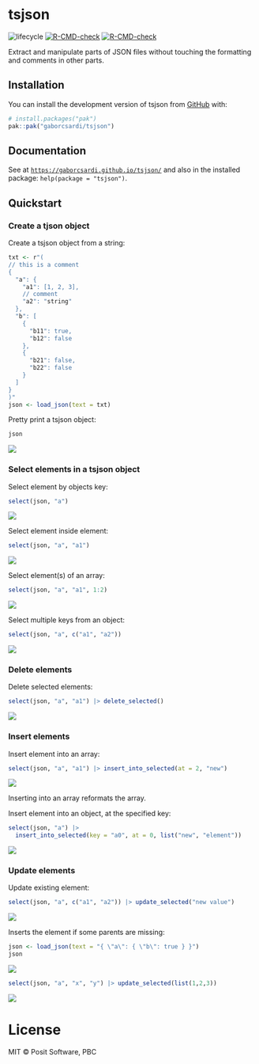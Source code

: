 
<!-- README.md is generated from README.Rmd. Please edit that file -->

# tsjson

<!-- badges: start -->

![lifecycle](https://lifecycle.r-lib.org/articles/figures/lifecycle-experimental.svg)
[![R-CMD-check](https://github.com/gaborcsardi/tsjson/actions/workflows/R-CMD-check.yaml/badge.svg)](https://github.com/gaborcsardi/tsjson/actions/workflows/R-CMD-check.yaml)
[![R-CMD-check](https://github.com/gaborcsardi/tsjson/actions/workflows/R-CMD-check.yaml/badge.svg)](https://github.com/gaborcsardi/tsjson/actions/workflows/R-CMD-check.yaml)
<!-- badges: end -->

Extract and manipulate parts of JSON files without touching the
formatting and comments in other parts.

## Installation

You can install the development version of tsjson from
[GitHub](https://github.com/) with:

``` r
# install.packages("pak")
pak::pak("gaborcsardi/tsjson")
```

## Documentation

See at
[`https://gaborcsardi.github.io/tsjson/`](https://gaborcsardi.github.io/tsjson/reference/index.html/)
and also in the installed package: `help(package = "tsjson")`.

## Quickstart

### Create a tjson object

Create a tsjson object from a string:

``` r
txt <- r"(
// this is a comment
{
  "a": {
    "a1": [1, 2, 3],
    // comment
    "a2": "string"
  },
  "b": [
    {
      "b11": true,
      "b12": false
    },
    {
      "b21": false,
      "b22": false
    }
  ]
}
)"
json <- load_json(text = txt)
```

Pretty print a tsjson object:

``` r
json
```

<picture>
<source media="(prefers-color-scheme: dark)" srcset="/Users/gaborcsardi/works/tsjson/man/figures/print-json-dark.svg">
<img src="/Users/gaborcsardi/works/tsjson/man/figures/print-json.svg" />
</picture>

### Select elements in a tsjson object

Select element by objects key:

``` r
select(json, "a")
```

<picture>
<source media="(prefers-color-scheme: dark)" srcset="/Users/gaborcsardi/works/tsjson/man/figures/select-key-dark.svg">
<img src="/Users/gaborcsardi/works/tsjson/man/figures/select-key.svg" />
</picture>

Select element inside element:

``` r
select(json, "a", "a1")
```

<picture>
<source media="(prefers-color-scheme: dark)" srcset="/Users/gaborcsardi/works/tsjson/man/figures/select-select-dark.svg">
<img src="/Users/gaborcsardi/works/tsjson/man/figures/select-select.svg" />
</picture>

Select element(s) of an array:

``` r
select(json, "a", "a1", 1:2)
```

<picture>
<source media="(prefers-color-scheme: dark)" srcset="/Users/gaborcsardi/works/tsjson/man/figures/select-array-dark.svg">
<img src="/Users/gaborcsardi/works/tsjson/man/figures/select-array.svg" />
</picture>

Select multiple keys from an object:

``` r
select(json, "a", c("a1", "a2"))
```

<picture>
<source media="(prefers-color-scheme: dark)" srcset="/Users/gaborcsardi/works/tsjson/man/figures/select-multiple-dark.svg">
<img src="/Users/gaborcsardi/works/tsjson/man/figures/select-multiple.svg" />
</picture>

### Delete elements

Delete selected elements:

``` r
select(json, "a", "a1") |> delete_selected()
```

<picture>
<source media="(prefers-color-scheme: dark)" srcset="/Users/gaborcsardi/works/tsjson/man/figures/delete-dark.svg">
<img src="/Users/gaborcsardi/works/tsjson/man/figures/delete.svg" />
</picture>

### Insert elements

Insert element into an array:

``` r
select(json, "a", "a1") |> insert_into_selected(at = 2, "new")
```

<picture>
<source media="(prefers-color-scheme: dark)" srcset="/Users/gaborcsardi/works/tsjson/man/figures/insert-array-dark.svg">
<img src="/Users/gaborcsardi/works/tsjson/man/figures/insert-array.svg" />
</picture>

Inserting into an array reformats the array.

Insert element into an object, at the specified key:

``` r
select(json, "a") |>
  insert_into_selected(key = "a0", at = 0, list("new", "element"))
```

<picture>
<source media="(prefers-color-scheme: dark)" srcset="/Users/gaborcsardi/works/tsjson/man/figures/insert-object-dark.svg">
<img src="/Users/gaborcsardi/works/tsjson/man/figures/insert-object.svg" />
</picture>

### Update elements

Update existing element:

``` r
select(json, "a", c("a1", "a2")) |> update_selected("new value")
```

<picture>
<source media="(prefers-color-scheme: dark)" srcset="/Users/gaborcsardi/works/tsjson/man/figures/update-dark.svg">
<img src="/Users/gaborcsardi/works/tsjson/man/figures/update.svg" />
</picture>

Inserts the element if some parents are missing:

``` r
json <- load_json(text = "{ \"a\": { \"b\": true } }")
json
```

<picture>
<source media="(prefers-color-scheme: dark)" srcset="/Users/gaborcsardi/works/tsjson/man/figures/update-insert-dark.svg">
<img src="/Users/gaborcsardi/works/tsjson/man/figures/update-insert.svg" />
</picture>

``` r
select(json, "a", "x", "y") |> update_selected(list(1,2,3))
```

<picture>
<source media="(prefers-color-scheme: dark)" srcset="/Users/gaborcsardi/works/tsjson/man/figures/update-insert-2-dark.svg">
<img src="/Users/gaborcsardi/works/tsjson/man/figures/update-insert-2.svg" />
</picture>

# License

MIT © Posit Software, PBC

